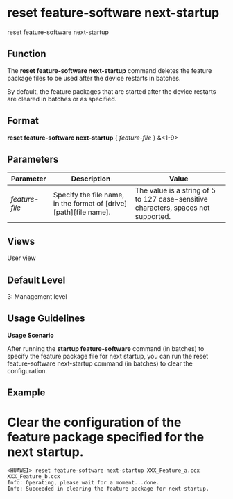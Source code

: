 reset feature-software next-startup
===================================

reset feature-software next-startup

Function
--------



The **reset feature-software next-startup** command deletes the feature package files to be used after the device restarts in batches.



By default, the feature packages that are started after the device restarts are cleared in batches or as specified.


Format
------

**reset feature-software next-startup** { *feature-file* } &<1-9>


Parameters
----------

| Parameter | Description | Value |
| --- | --- | --- |
| *feature-file* | Specify the file name, in the format of [drive][path][file name]. | The value is a string of 5 to 127 case-sensitive characters, spaces not supported. |



Views
-----

User view


Default Level
-------------

3: Management level


Usage Guidelines
----------------

**Usage Scenario**

After running the **startup feature-software** command (in batches) to specify the feature package file for next startup, you can run the reset feature-software next-startup command (in batches) to clear the configuration.


Example
-------

# Clear the configuration of the feature package specified for the next startup.
```
<HUAWEI> reset feature-software next-startup XXX_Feature_a.ccx XXX_Feature_b.ccx
Info: Operating, please wait for a moment...done.
Info: Succeeded in clearing the feature package for next startup.

```